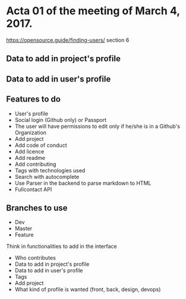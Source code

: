 # Acta 01 of the meeting of March 4, 2017. 

https://opensource.guide/finding-users/ section 6

## Data to add in project's profile


## Data to add in user's profile


## Features to do

+ User's profile
+ Social login (Github only) or Passport
+ The user will have permissions to edit only if he/she is in a Github's Organization
+ Add project
+ Add code of conduct
+ Add licence
+ Add readme
+ Add contributing
+ Tags with technologies used
+ Search with autocomplete
+ Use Parser in the backend to parse markdown to HTML
+ Fullcontact API

## Branches to use

+ Dev
+ Master
+ Feature

Think in functionalities to add in the interface
+ Who contributes
+ Data to add in project's profile
+ Data to add in user's profile
+ Tags
+ Add project
+ What kind of profile is wanted (front, back, design, devops)
